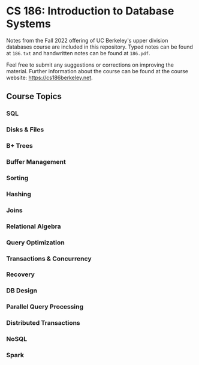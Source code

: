 # CS 186: Introduction to Database Systems

Notes from the Fall 2022 offering of UC Berkeley's upper division databases course are included in this repository. Typed notes can be found at `186.txt` and handwritten notes can be found at `186.pdf`.


Feel free to submit any suggestions or corrections on improving the material. Further information about the course can be found at the course website: https://cs186berkeley.net.

## Course Topics
### SQL
### Disks & Files 
### B+ Trees
### Buffer Management
### Sorting
### Hashing
### Joins 
### Relational Algebra 
### Query Optimization 
### Transactions & Concurrency 
### Recovery 
### DB Design
### Parallel Query Processing
### Distributed Transactions  
### NoSQL
### Spark 